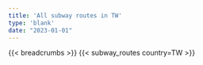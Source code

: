 ```yaml
---
title: 'All subway routes in TW'
type: 'blank'
date: "2023-01-01"
---
```


{{< breadcrumbs >}}
{{< subway_routes country=TW >}}
